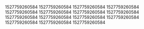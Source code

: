 1527759260584
1527759260584
1527759260584
1527759260584
1527759260584
1527759260584
1527759260584
1527759260584
1527759260584
1527759260584
1527759260584
1527759260584
1527759260584
1527759260584
1527759260584